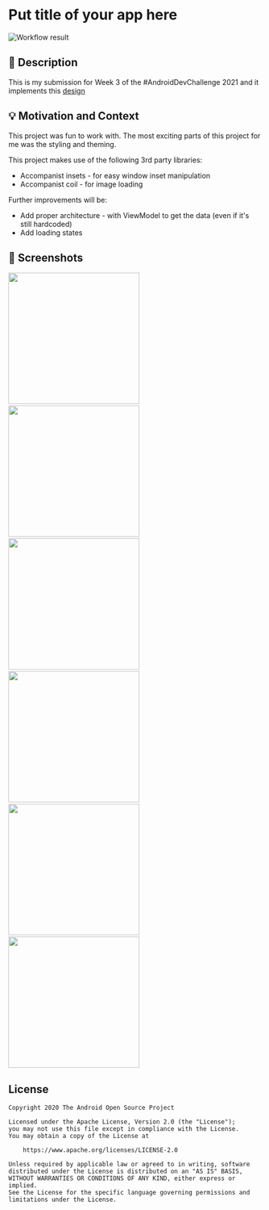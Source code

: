 # Put title of your app here

<!--- Replace <OWNER> with your Github Username and <REPOSITORY> with the name of your repository. -->
<!--- You can find both of these in the url bar when you open your repository in github. -->
![Workflow result](https://github.com/segunfamisa/android-dev-challenge-2021-week-3/workflows/Check/badge.svg)

## :scroll: Description

This is my submission for Week 3 of the #AndroidDevChallenge 2021 and it implements this
[design](https://github.com/android/android-dev-challenge-compose/blob/assets/MySoothe.zip)

## :bulb: Motivation and Context

This project was fun to work with. The most exciting parts of this project for me was the 
styling and theming.

This project makes use of the following 3rd party libraries:

* Accompanist insets - for easy window inset manipulation
* Accompanist coil - for image loading

Further improvements will be:

* Add proper architecture - with ViewModel to get the data (even if it's still hardcoded)
* Add loading states

## :camera_flash: Screenshots

<img src="/results/screenshot_1.png" width="260">&emsp;<img src="/results/screenshot_2.png" width="260">&emsp;<img src="/results/screenshot_3.png" width="260">&emsp;<img src="/results/screenshot_4.png" width="260">&emsp;<img src="/results/screenshot_5.png" width="260">&emsp;<img src="/results/screenshot_6.png" width="260">

## License

```
Copyright 2020 The Android Open Source Project

Licensed under the Apache License, Version 2.0 (the "License");
you may not use this file except in compliance with the License.
You may obtain a copy of the License at

    https://www.apache.org/licenses/LICENSE-2.0

Unless required by applicable law or agreed to in writing, software
distributed under the License is distributed on an "AS IS" BASIS,
WITHOUT WARRANTIES OR CONDITIONS OF ANY KIND, either express or implied.
See the License for the specific language governing permissions and
limitations under the License.
```